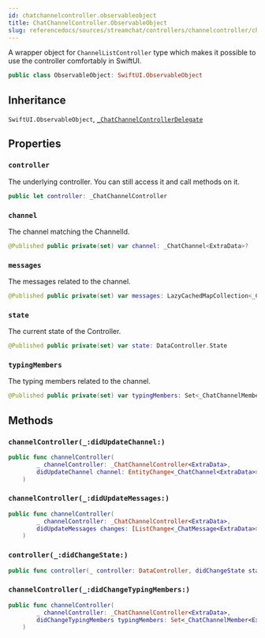 ```yaml
---
id: chatchannelcontroller.observableobject 
title: ChatChannelController.ObservableObject
slug: referencedocs/sources/streamchat/controllers/channelcontroller/chatchannelcontroller.observableobject
---
```


A wrapper object for `ChannelListController` type which makes it possible to use the controller comfortably in SwiftUI.

``` swift
public class ObservableObject: SwiftUI.ObservableObject 
```

## Inheritance

`SwiftUI.ObservableObject`, [`_ChatChannelControllerDelegate`](ChatChannelControllerDelegate)

## Properties

### `controller`

The underlying controller. You can still access it and call methods on it.

``` swift
public let controller: _ChatChannelController
```

### `channel`

The channel matching the ChannelId.

``` swift
@Published public private(set) var channel: _ChatChannel<ExtraData>?
```

### `messages`

The messages related to the channel.

``` swift
@Published public private(set) var messages: LazyCachedMapCollection<_ChatMessage<ExtraData>> = []
```

### `state`

The current state of the Controller.

``` swift
@Published public private(set) var state: DataController.State
```

### `typingMembers`

The typing members related to the channel.

``` swift
@Published public private(set) var typingMembers: Set<_ChatChannelMember<ExtraData.User>> = []
```

## Methods

### `channelController(_:didUpdateChannel:)`

``` swift
public func channelController(
        _ channelController: _ChatChannelController<ExtraData>,
        didUpdateChannel channel: EntityChange<_ChatChannel<ExtraData>>
    ) 
```

### `channelController(_:didUpdateMessages:)`

``` swift
public func channelController(
        _ channelController: _ChatChannelController<ExtraData>,
        didUpdateMessages changes: [ListChange<_ChatMessage<ExtraData>>]
    ) 
```

### `controller(_:didChangeState:)`

``` swift
public func controller(_ controller: DataController, didChangeState state: DataController.State) 
```

### `channelController(_:didChangeTypingMembers:)`

``` swift
public func channelController(
        _ channelController: _ChatChannelController<ExtraData>,
        didChangeTypingMembers typingMembers: Set<_ChatChannelMember<ExtraData.User>>
    ) 
```

